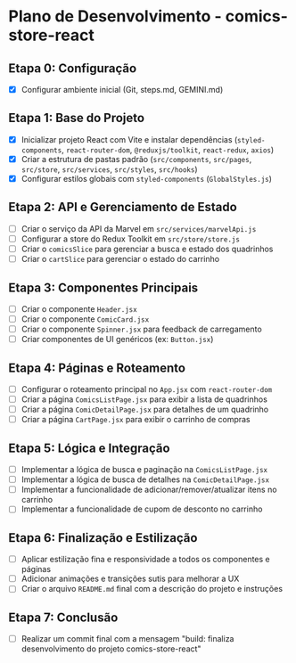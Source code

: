 # Plano de Desenvolvimento - comics-store-react

## Etapa 0: Configuração
- [x] Configurar ambiente inicial (Git, steps.md, GEMINI.md)

## Etapa 1: Base do Projeto
- [x] Inicializar projeto React com Vite e instalar dependências (`styled-components`, `react-router-dom`, `@reduxjs/toolkit`, `react-redux`, `axios`)
- [x] Criar a estrutura de pastas padrão (`src/components`, `src/pages`, `src/store`, `src/services`, `src/styles`, `src/hooks`)
- [x] Configurar estilos globais com `styled-components` (`GlobalStyles.js`)

## Etapa 2: API e Gerenciamento de Estado
- [ ] Criar o serviço da API da Marvel em `src/services/marvelApi.js`
- [ ] Configurar a store do Redux Toolkit em `src/store/store.js`
- [ ] Criar o `comicsSlice` para gerenciar a busca e estado dos quadrinhos
- [ ] Criar o `cartSlice` para gerenciar o estado do carrinho

## Etapa 3: Componentes Principais
- [ ] Criar o componente `Header.jsx`
- [ ] Criar o componente `ComicCard.jsx`
- [ ] Criar o componente `Spinner.jsx` para feedback de carregamento
- [ ] Criar componentes de UI genéricos (ex: `Button.jsx`)

## Etapa 4: Páginas e Roteamento
- [ ] Configurar o roteamento principal no `App.jsx` com `react-router-dom`
- [ ] Criar a página `ComicsListPage.jsx` para exibir a lista de quadrinhos
- [ ] Criar a página `ComicDetailPage.jsx` para detalhes de um quadrinho
- [ ] Criar a página `CartPage.jsx` para exibir o carrinho de compras

## Etapa 5: Lógica e Integração
- [ ] Implementar a lógica de busca e paginação na `ComicsListPage.jsx`
- [ ] Implementar a lógica de busca de detalhes na `ComicDetailPage.jsx`
- [ ] Implementar a funcionalidade de adicionar/remover/atualizar itens no carrinho
- [ ] Implementar a funcionalidade de cupom de desconto no carrinho

## Etapa 6: Finalização e Estilização
- [ ] Aplicar estilização fina e responsividade a todos os componentes e páginas
- [ ] Adicionar animações e transições sutis para melhorar a UX
- [ ] Criar o arquivo `README.md` final com a descrição do projeto e instruções

## Etapa 7: Conclusão
- [ ] Realizar um commit final com a mensagem "build: finaliza desenvolvimento do projeto comics-store-react"
